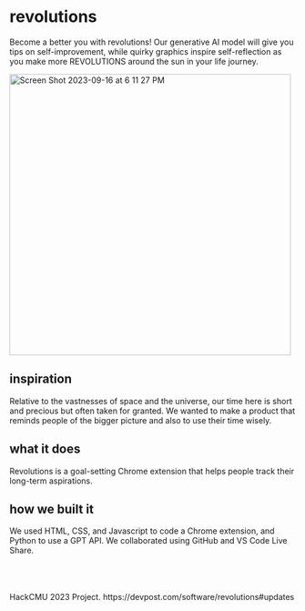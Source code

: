 # revolutions

Become a better you with revolutions! Our generative AI model will give you tips on self-improvement, while quirky graphics inspire self-reflection as you make more REVOLUTIONS around the sun in your life journey.

<img width="494" alt="Screen Shot 2023-09-16 at 6 11 27 PM" src="https://github.com/gxlin2/revolutions/assets/117228381/7cb22860-84ac-4729-b91e-cd1541cde207">

## inspiration
Relative to the vastnesses of space and the universe, our time here is short and precious but often taken for granted. We wanted to make a product that reminds people of the bigger picture and also to use their time wisely.

## what it does
Revolutions is a goal-setting Chrome extension that helps people track their long-term aspirations.

## how we built it
We used HTML, CSS, and Javascript to code a Chrome extension, and Python to use a GPT API. We collaborated using GitHub and VS Code Live Share.

<br/>
<br/>  
<br/> 
HackCMU 2023 Project.
https://devpost.com/software/revolutions#updates
